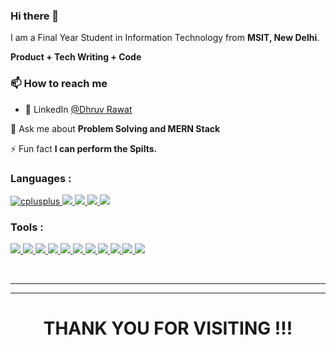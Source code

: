 <!-- Intro -->
### Hi there 👋
I am a Final Year Student in Information Technology from **MSIT, New Delhi**.
<!-- <br><br> -->
**Product + Tech Writing + Code**
<!-- End of Intro -->
<!-- <br><br> -->

<!-- Hero -->
<!-- End of Hero -->

<!-- About -->
<!-- --- -->
<!--  ![](https://komarev.com/ghpvc/?username=yesDhruv&color=green) -->
<!-- - 🌱 I’m currently learning **Data Structures and Algorithms.**

- 🚀 I’m currently doing **MERN STACK** 
- 👯 I’m looking to collaborate on **OpenSource Projects.** -->

<!-- - 👨‍💻 All of my Activity are available at **[My Portfolio](https://nitinrathodsvnit.github.io/My-Portfolio/)** -->
### 📫 How to reach me
-  👥 LinkedIn [@Dhruv Rawat](https://www.linkedin.com/in/yesdhruv/)
<!-- -  💻 Website: [@Dhruv Rawat Portfolio](https://dhruv-rawat-profile.on.fleek.co/) -->

 💬 Ask me about **Problem Solving and MERN Stack**

  ⚡ Fun fact **I can perform the Spilts.**

<!-- <img src="https://github-readme-stats.vercel.app/api?username=yesDhruv&show_icons=true&count_private=true&theme=tokyonight" alt="dhruv-rawat" /> -->

<!-- End of About -->
 
<!-- <br> -->

<!-- Languages -->
<h3 align="left">Languages :</h3>
<p align="left"> 
  <a href="https://www.geeksforgeeks.org/c-language-set-1-introduction/" target="_blank"> <img src="https://img.shields.io/badge/c-%2300599C.svg?style=for-the-badge&logo=c&logoColor=white" alt="cplusplus"/> </a>   
  <a href="https://www.w3schools.com/cpp/" target="_blank"> <img src="https://img.shields.io/badge/c++-%2300599C.svg?style=for-the-badge&logo=c%2B%2B&logoColor=white"/> </a>   
  <a href="https://www.w3schools.com/css/" target="_blank"> <img src="https://img.shields.io/badge/css3-%231572B6.svg?style=for-the-badge&logo=css3&logoColor=white"/> </a> 
  <a href="https://www.w3.org/html/" target="_blank"> <img src="https://img.shields.io/badge/html5-%23E34F26.svg?style=for-the-badge&logo=html5&logoColor=white"/> </a>
  <a href="https://developer.mozilla.org/en-US/docs/Web/JavaScript" target="_blank"> <img src="https://img.shields.io/badge/javascript-%23323330.svg?style=for-the-badge&logo=javascript&logoColor=%23F7DF1E"/> </a> 
<!--   <a href="https://www.python.org" target="_blank"> <img src="https://img.shields.io/badge/python-3670A0?style=for-the-badge&logo=python&logoColor=ffdd54"/> </a> -->
</p>
<!-- End of Languages -->

<!-- Platforms -->
<!-- <h3 align="left">Platforms :</h3>
<p align="left">
  <a href="https://www.codechef.com/users/aniketrana" target="_blank"><img align="center" src="https://img.shields.io/badge/CodeChef-%23964B00.svg?style=for-the-badge&logo=CodeChef&logoColor=white" /></a>
  <a href="https://codeforces.com/profile/nitin23rathod" target="_blank"><img align="center" src="https://img.shields.io/badge/Codeforces-445f9d?style=for-the-badge&logo=Codeforces&logoColor=white" /></a>
  <a href="https://leetcode.com/nitin23rathod/" target="_blank"><img align="center" src="https://img.shields.io/badge/LeetCode-000000?style=for-the-badge&logo=LeetCode&logoColor=#d16c06" /></a>
</p> -->
<!-- End of Platforms -->

<!-- Tools -->
<h3 align="left">Tools :</h3>
<p align="left">
  <a href="https://tailwindcss.com/" target="_blank"> <img src="https://img.shields.io/badge/tailwindcss-%2338B2AC.svg?style=for-the-badge&logo=tailwind-css&logoColor=white"/> </a>
  <a href="https://getbootstrap.com" target="_blank"> <img src="https://img.shields.io/badge/bootstrap-%23563D7C.svg?style=for-the-badge&logo=bootstrap&logoColor=white"/> </a>
  <a href="https://reactjs.org/" target="_blank"> <img src="https://img.shields.io/badge/react-%2320232a.svg?style=for-the-badge&logo=react&logoColor=%2361DAFB"/> </a>
  <a href="https://nodejs.org" target="_blank"> <img src="https://img.shields.io/badge/node.js-6DA55F?style=for-the-badge&logo=node.js&logoColor=white"/> </a>
  <a href="https://www.npmjs.com/" target="_blank"> <img src="https://img.shields.io/badge/NPM-%23000000.svg?style=for-the-badge&logo=npm&logoColor=white"/> </a>
  <a href="https://firebase.google.com/" target="_blank"> <img src="https://img.shields.io/badge/firebase-%23039BE5.svg?style=for-the-badge&logo=firebase"/> </a> 
  <a href="https://www.mongodb.com/" target="_blank"> <img src="https://img.shields.io/badge/MongoDB-%234ea94b.svg?style=for-the-badge&logo=mongodb&logoColor=white"/> </a>
  <a href="https://www.heroku.com/" target="_blank"> <img src="https://img.shields.io/badge/heroku-%23430098.svg?style=for-the-badge&logo=heroku&logoColor=white"/> </a>
<!--   <a href="https://www.netlify.com/" target="_blank"> <img src="https://img.shields.io/badge/netlify-%23000000.svg?style=for-the-badge&logo=netlify&logoColor=#00C7B7"/> </a> -->
<!--   <a href="https://vercel.com/" target="_blank"> <img src="https://img.shields.io/badge/vercel-%23000000.svg?style=for-the-badge&logo=vercel&logoColor=white"/> </a> -->
  <a href="https://code.visualstudio.com/" target="_blank"> <img src="https://img.shields.io/badge/Visual%20Studio%20Code-0078d7.svg?style=for-the-badge&logo=visual-studio-code&logoColor=white"/> </a>
<!--   <a href="https://www.blender.org/" target="_blank"> <img src="https://img.shields.io/badge/blender-%23F5792A.svg?style=for-the-badge&logo=blender&logoColor=white"/> </a>  -->
<!--   <a href="https://www.figma.com/" target="_blank"> <img src="https://img.shields.io/badge/figma-%23F24E1E.svg?style=for-the-badge&logo=figma&logoColor=white"/> </a>  -->
  <a href="https://git-scm.com/" target="_blank"> <img src="https://img.shields.io/badge/git-%23F05033.svg?style=for-the-badge&logo=git&logoColor=white"/> </a>
  <a href="https://github.com/yesDhruv/" target="_blank"> <img src="https://img.shields.io/badge/github-%23121011.svg?style=for-the-badge&logo=github&logoColor=white"/> </a>
</p>
<!-- End of Tools -->

<br>
<hr>

<!-- GitHub Stats -->
<!-- <p align="center">
  <img width=260 src="https://github-readme-stats.vercel.app/api?username=nitinrathodsvnit&show_icons=true&theme=tokyonight&locale=en" alt="nitinrathodsvnit" />
  &nbsp
  <img width=260 src="https://github-readme-stats.vercel.app/api/top-langs/?username=nitinrathodsvnit&show_icons=true&theme=tokyonight&locale=en&layout=compact" alt="nitin23rathod" />
  &nbsp
  <img width=260 src="http://github-readme-streak-stats.herokuapp.com?user=nitinrathodsvnit&show_icons=true&theme=tokyonight&locale=en" />
  <br>
  <br>
  <img src="https://activity-graph.herokuapp.com/graph?username=nitinrathodsvnit&bg_color=1a1b27&color=638fda&line=bb8eef&point=638fda&area=true&hide_border=true" />
</p> -->
<!-- End of GitHub Stats -->

<hr>

<!-- Thank You -->
<!--<img height="200" align="left" src="https://c.tenor.com/KMickTxR-aUAAAAi/tanjiro.gif" alt="nitin23rathod" />-->
<h1 align="center">THANK YOU FOR VISITING !!!</h1>
<!-- End of Thank You -->

<!-- Social Media -->
<!-- <p align="center">
  <a href="https://www.linkedin.com/in/nitin-rathod23/" target="blank"><img align="center" src="https://img.shields.io/badge/NititRathod-%230077B5.svg?style=for-the-badge&logo=linkedin&logoColor=white" /></a>
  <a href="https://instagram.com/nitin23rathod" target="blank"><img align="center" src="https://img.shields.io/badge/nick23rathod-%23E4405F.svg?style=for-the-badge&logo=Instagram&logoColor=white" /></a>
</p> -->
<!-- End of Social Media -->

<!---
yesDhruv/yesDhruv is a ✨ special ✨ repository because its `README.md` (this file) appears on your GitHub profile.
You can click the Preview link to take a look at your changes.
--->
